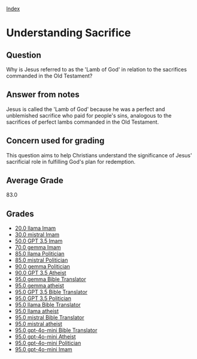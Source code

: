 
[Index](../../index.md)
# Understanding Sacrifice
## Question
Why is Jesus referred to as the 'Lamb of God' in relation to the sacrifices commanded in the Old Testament?

## Answer from notes
Jesus is called the 'Lamb of God' because he was a perfect and unblemished sacrifice who paid for people's sins, analogous to the sacrifices of perfect lambs commanded in the Old Testament.

## Concern used for grading
This question aims to help Christians understand the significance of Jesus' sacrificial role in fulfilling God's plan for redemption.

## Average Grade
83.0

## Grades
 * [20.0 llama Imam](../answers/llama_Imam/Understanding_Sacrifice.md)
 * [30.0 mistral Imam](../answers/mistral_Imam/Understanding_Sacrifice.md)
 * [50.0 GPT 3.5 Imam](../answers/GPT_3.5_Imam/Understanding_Sacrifice.md)
 * [70.0 gemma Imam](../answers/gemma_Imam/Understanding_Sacrifice.md)
 * [85.0 llama Politician](../answers/llama_Politician/Understanding_Sacrifice.md)
 * [85.0 mistral Politician](../answers/mistral_Politician/Understanding_Sacrifice.md)
 * [90.0 gemma Politician](../answers/gemma_Politician/Understanding_Sacrifice.md)
 * [90.0 GPT 3.5 Atheist](../answers/GPT_3.5_Atheist/Understanding_Sacrifice.md)
 * [95.0 gemma Bible Translator](../answers/gemma_Bible_Translator/Understanding_Sacrifice.md)
 * [95.0 gemma atheist](../answers/gemma_atheist/Understanding_Sacrifice.md)
 * [95.0 GPT 3.5 Bible Translator](../answers/GPT_3.5_Bible_Translator/Understanding_Sacrifice.md)
 * [95.0 GPT 3.5 Politician](../answers/GPT_3.5_Politician/Understanding_Sacrifice.md)
 * [95.0 llama Bible Translator](../answers/llama_Bible_Translator/Understanding_Sacrifice.md)
 * [95.0 llama atheist](../answers/llama_atheist/Understanding_Sacrifice.md)
 * [95.0 mistral Bible Translator](../answers/mistral_Bible_Translator/Understanding_Sacrifice.md)
 * [95.0 mistral atheist](../answers/mistral_atheist/Understanding_Sacrifice.md)
 * [95.0 gpt-4o-mini Bible Translator](../answers/gpt-4o-mini_Bible_Translator/Understanding_Sacrifice.md)
 * [95.0 gpt-4o-mini Atheist](../answers/gpt-4o-mini_Atheist/Understanding_Sacrifice.md)
 * [95.0 gpt-4o-mini Politician](../answers/gpt-4o-mini_Politician/Understanding_Sacrifice.md)
 * [95.0 gpt-4o-mini Imam](../answers/gpt-4o-mini_Imam/Understanding_Sacrifice.md)
